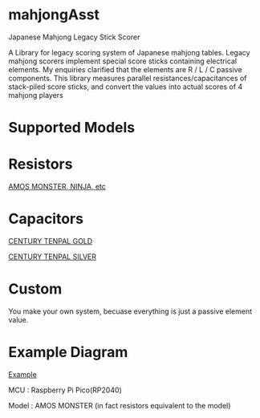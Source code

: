 # mahjongAsst
Japanese Mahjong Legacy Stick Scorer

  A Library for legacy scoring system of Japanese mahjong tables.
  Legacy mahjong scorers implement special score sticks containing electrical elements.
  My enquiries clarified that the elements are R / L / C passive components.
  This library measures parallel resistances/capacitances of stack-piled score sticks,
  and convert the values into actual scores of 4 mahjong players
  
# Supported Models
  
  # Resistors
  [AMOS MONSTER, NINJA, etc](doc/AMOS_MONSTER.txt)
  
  # Capacitors
  [CENTURY TENPAL GOLD](doc/CENTURY_TENPAL_GOLD.txt)
  
  [CENTURY TENPAL SILVER](doc/CENTURY_TENPAL_SILVER.txt)
  # Custom
  You make your own system, becuase everything is just a passive element value.
  
# Example Diagram
[Example](doc/PICO_AMOS_MONSTER.pdf)


MCU : Raspberry Pi Pico(RP2040)

Model : AMOS MONSTER (in fact resistors equivalent to the model)
